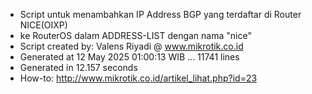 - Script untuk menambahkan IP Address BGP yang terdaftar di Router NICE(OIXP)
- ke RouterOS dalam ADDRESS-LIST dengan nama "nice"
- Script created by: Valens Riyadi @ www.mikrotik.co.id
- Generated at 12 May 2025 01:00:13 WIB ... 11741 lines
- Generated in 12.157 seconds
- How-to: http://www.mikrotik.co.id/artikel_lihat.php?id=23
